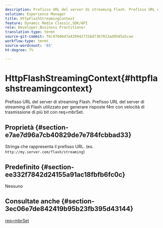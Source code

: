 ```yaml
---
description: Prefisso URL del server di streaming Flash. Prefisso URL del server di streaming di Flash utilizzato per generare risposte f4m con velocità di trasmissione di più bit con req=mbrSet.
solution: Experience Manager
title: HttpFlashStreamingContext
feature: Dynamic Media Classic,SDK/API
role: Developer,Business Practitioner
translation-type: tm+mt
source-git-commit: f6c97606d7a4209427316d7367013ad9585a5cae
workflow-type: tm+mt
source-wordcount: '65'
ht-degree: 7%

---
```



# HttpFlashStreamingContext{#httpflashstreamingcontext}

Prefisso URL del server di streaming Flash. Prefisso URL del server di streaming di Flash utilizzato per generare risposte f4m con velocità di trasmissione di più bit con req=mbrSet.

## Proprietà {#section-e7ae7d96a7cb40829de7e784fcbbad33}

Stringa che rappresenta il prefisso URL. (es. `http://my.server.com/flash/streaming`)

## Predefinito {#section-ee332f7842d24155a91ac18fbfb6fc0c}

Nessuno

## Consultate anche {#section-3ec06e7de842419b95b23fb395d43144}

[req=mbrSet](../../../../../is-api/http-ref/image-serving-api-ref/c-http-protocol-reference/c-command-reference/r-req/r-mbrset.md#reference-603d75babde74508a878c27bd4cced73)
